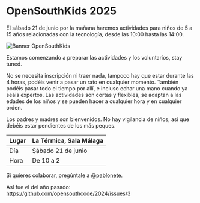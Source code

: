 # OpenSouthKids 2025

El sábado 21 de junio por la mañana haremos actividades para niños de 5 a 15 años relacionadas con la tecnología, desde las 10:00 hasta las 14:00.

![Banner OpenSouthKids](https://github.com/opensouthcode/2024/assets/579705/f50ea58f-5600-4b85-9d5b-d2cc1bebc033)

Estamos comenzando a preparar las actividades y los voluntarios, stay tuned.

No se necesita inscripción ni traer nada, tampoco hay que estar durante las 4 horas, podéis venir a pasar un rato en cualquier momento.
También podéis pasar todo el tiempo por allí, e incluso echar una mano cuando ya seáis expertos.
Las actividades son cortas y flexibles, se adaptan a las edades de los niños y se pueden hacer a cualquier hora y en cualquier orden.

Los padres y madres son bienvenidos. No hay vigilancia de niños, así que debéis estar pendientes de los más peques.

|Lugar|La Térmica, Sala Málaga|
|-----|-|
|Día  |Sábado 21 de junio|
|Hora |De 10 a 2|

Si quieres colaborar, pregúntale a [@pablonete](https://github.com/pablonete).

Así fue el del año pasado: https://github.com/opensouthcode/2024/issues/3
